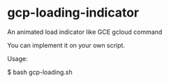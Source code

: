 # gcp-loading-indicator
An animated load indicator like GCE gcloud command

You can implement it on your own script.

Usage:

$ bash gcp-loading.sh
